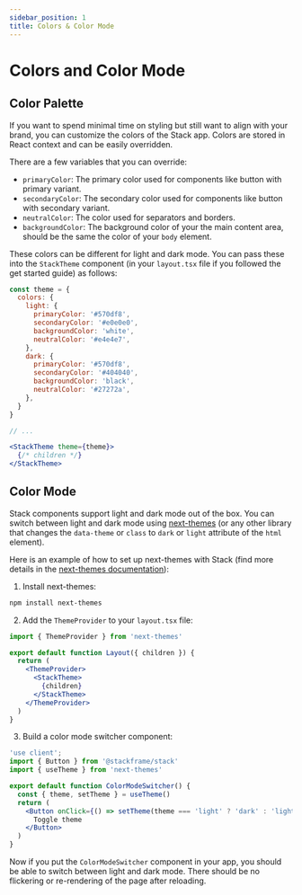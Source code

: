```yaml
---
sidebar_position: 1
title: Colors & Color Mode
---
```


# Colors and Color Mode

## Color Palette

If you want to spend minimal time on styling but still want to align with your brand, you can customize the colors of the Stack app. Colors are stored in React context and can be easily overridden.

There are a few variables that you can override:

- `primaryColor`: The primary color used for components like button with primary variant.
- `secondaryColor`: The secondary color used for components like button with secondary variant.
- `neutralColor`: The color used for separators and borders.
- `backgroundColor`: The background color of your the main content area, should be the same the color of your `body` element.

These colors can be different for light and dark mode. You can pass these into the `StackTheme` component (in your `layout.tsx` file if you followed the get started guide) as follows:

```jsx
const theme = {
  colors: {
    light: {
      primaryColor: '#570df8',
      secondaryColor: '#e0e0e0',
      backgroundColor: 'white',
      neutralColor: '#e4e4e7',
    },
    dark: {
      primaryColor: '#570df8',
      secondaryColor: '#404040',
      backgroundColor: 'black',
      neutralColor: '#27272a',
    },
  }
}

// ...

<StackTheme theme={theme}>
  {/* children */}
</StackTheme>
```

## Color Mode

Stack components support light and dark mode out of the box. You can switch between light and dark mode using [next-themes](https://github.com/pacocoursey/next-themes) (or any other library that changes the `data-theme` or `class` to `dark` or `light` attribute of the `html` element).

Here is an example of how to set up next-themes with Stack (find more details in the [next-themes documentation](https://github.com/pacocoursey/next-themes)):

1. Install next-themes:

  ```bash
  npm install next-themes
  ```

2. Add the `ThemeProvider` to your `layout.tsx` file:

  ```jsx
  import { ThemeProvider } from 'next-themes'

  export default function Layout({ children }) {
    return (
      <ThemeProvider>
        <StackTheme>
          {children}
        </StackTheme>
      </ThemeProvider>
    )
  }
  ```

3. Build a color mode switcher component:

  ```jsx
  'use client';
  import { Button } from '@stackframe/stack'
  import { useTheme } from 'next-themes'

  export default function ColorModeSwitcher() {
    const { theme, setTheme } = useTheme()
    return (
      <Button onClick={() => setTheme(theme === 'light' ? 'dark' : 'light')}>
        Toggle theme
      </Button>
    )
  }
  ```

Now if you put the `ColorModeSwitcher` component in your app, you should be able to switch between light and dark mode. There should be no flickering or re-rendering of the page after reloading.

